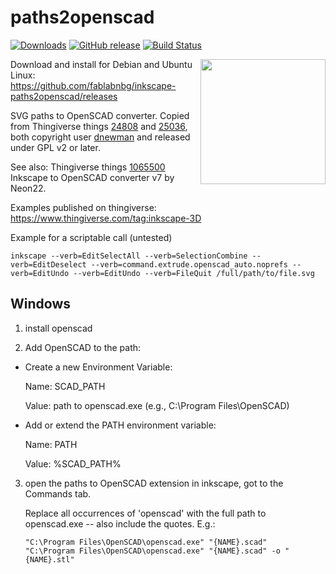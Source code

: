 paths2openscad
==============

[![Downloads](https://img.shields.io/github/downloads/fablabnbg/inkscape-paths2openscad/total.svg?maxAge=2592000?style=flat-square)](https://github.com/fablabnbg/inkscape-paths2openscad/releases/latest)
[![GitHub release](https://img.shields.io/github/release/fablabnbg/inkscape-paths2openscad.svg)](https://github.com/fablabnbg/paths2openscad/releases)
[![Build Status](https://travis-ci.org/fablabnbg/inkscape-paths2openscad.svg?branch=master)](https://travis-ci.org/fablabnbg/inkscape-paths2openscad)

<img align="right" src="https://cloud.githubusercontent.com/assets/3838734/3856761/e55ecdf2-1efb-11e4-97f8-7c3195fc361d.png" width="200" />

Download and install for Debian and Ubuntu Linux: https://github.com/fablabnbg/inkscape-paths2openscad/releases


SVG paths to OpenSCAD converter. Copied from Thingiverse things [24808](http://www.thingiverse.com/thing:24808) and [25036](http://www.thingiverse.com/thing:25036), both copyright user [dnewman](http://www.thingiverse.com/dnewman) and released under GPL v2 or later.

See also: Thingiverse things [1065500](http://www.thingiverse.com/thing:1065500)  Inkscape to OpenSCAD converter v7 by Neon22.

Examples published on thingiverse: https://www.thingiverse.com/tag:inkscape-3D

Example for a scriptable call (untested)
```
inkscape --verb=EditSelectAll --verb=SelectionCombine --verb=EditDeselect --verb=command.extrude.openscad_auto.noprefs --verb=EditUndo --verb=EditUndo --verb=FileQuit /full/path/to/file.svg
```

Windows
-------

1. install openscad

2. Add OpenSCAD to the path:

- Create a new Environment Variable:

    Name: SCAD_PATH

    Value: path to openscad.exe (e.g., C:\Program Files\OpenSCAD)

- Add or extend the PATH environment variable:

    Name: PATH

    Value: %SCAD_PATH%

3. open the paths to OpenSCAD extension in inkscape, got to the Commands tab. 

   Replace all occurrences of 'openscad' with the full path to openscad.exe -- also include the quotes. E.g.:
   
   ```
   "C:\Program Files\OpenSCAD\openscad.exe" "{NAME}.scad"
   "C:\Program Files\OpenSCAD\openscad.exe" "{NAME}.scad" -o "{NAME}.stl"
   ```
   
   
